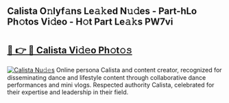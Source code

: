 ## Calista O𝚗lyf𝚊ns Le𝚊𝚔ed N𝚞𝚍es - Part-hLo Ph𝚘tos Vi𝚍eo - H𝚘t Part Le𝚊𝚔s PW7vi

# <h2><a href="http://hf0jbv.feru.top/?c=Calista">🔗 👉 🔴 Calista Vi𝚍𝚎o Ph𝚘t𝚘𝚜</a></h2>

[![Calista Nu𝚍𝚎s](https://i.imgur.com/0TWrTi3.gif)](http://hf0jbv.feru.top/?c=Calista)
Online persona Calista and content creator, recognized for disseminating dance and lifestyle content through collaborative dance performances and mini vlogs. Respected authority Calista, celebrated for their expertise and leadership in their field. 
